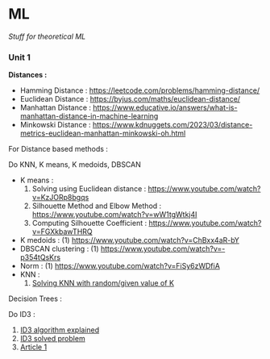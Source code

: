 # ML
*Stuff for theoretical ML*
### Unit 1
**Distances :**

* Hamming Distance : https://leetcode.com/problems/hamming-distance/
* Euclidean Distance : https://byjus.com/maths/euclidean-distance/
* Manhattan Distance : https://www.educative.io/answers/what-is-manhattan-distance-in-machine-learning
* Minkowski Distance : https://www.kdnuggets.com/2023/03/distance-metrics-euclidean-manhattan-minkowski-oh.html

For Distance based methods : 

Do KNN, K means, K medoids, DBSCAN 
* K means :
   1. Solving using Euclidean distance : https://www.youtube.com/watch?v=KzJORp8bgqs
   2. Silhouette Method and Elbow Method : https://www.youtube.com/watch?v=wW1tgWtkj4I
   3. Computing Silhouette Coefficient : https://www.youtube.com/watch?v=FGXkbawTHRQ
* K medoids : (1) https://www.youtube.com/watch?v=ChBxx4aR-bY
* DBSCAN clustering : (1) https://www.youtube.com/watch?v=-p354tQsKrs
* Norm : (1) https://www.youtube.com/watch?v=FiSy6zWDfiA
* KNN :
  1. [Solving KNN with random/given value of K](https://www.youtube.com/watch?v=Vk9lGGODaJA)
  

Decision Trees : 

Do ID3 : 
1. [ID3 algorithm explained](https://www.youtube.com/watch?v=K-oGwFoCGU0)
2. [ID3 solved problem](https://www.youtube.com/watch?v=coOTEc-0OGw)
3. [Article 1](https://www.cse.unsw.edu.au/~cs9417ml/DT1/decisiontreealgorithm.html#:~:text=ID3%20is%20a%20simple%20decision,attribute%20at%20every%20tree%20node.)

